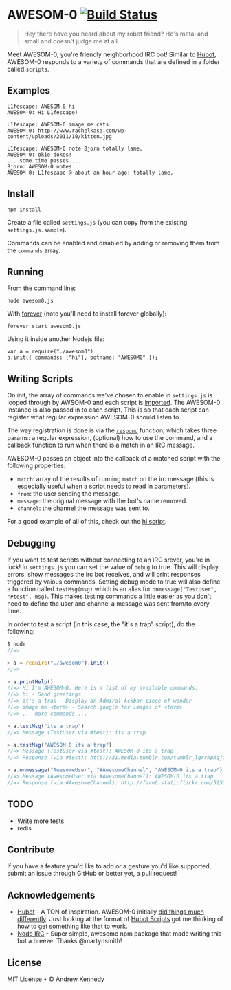 # AWESOM-0 [![Build Status](https://travis-ci.org/L1fescape/AWESOM-0.png?branch=master)](https://travis-ci.org/L1fescape/AWESOM-0)
> Hey there have you heard about my robot friend? He's metal and small and doesn't judge me at all.

Meet AWESOM-0, you're friendly neighborhood IRC bot! Similar to [Hubot](http://hubot.github.com/), AWESOM-0 responds to a variety of commands that are defined in a folder called <code>scripts</code>.

## Examples

```
L1fescape: AWESOM-0 hi
AWESOM-0: Hi L1fescape!

L1fescape: AWESOM-0 image me cats
AWESOM-0: http://www.rachelkasa.com/wp-content/uploads/2011/10/kitten.jpg

L1fescape: AWESOM-0 note Bjorn totally lame.
AWESOM-0: okie dokes!
... some time passes ...
Bjorn: AWESOM-0 notes
AWESOM-0: L1fescape @ about an hour ago: totally lame.
```

## Install

```
npm install
```

Create a file called <code>settings.js</code> (you can copy
from the existing <code>settings.js.sample</code>).

Commands can be enabled and disabled by adding or removing them from the <code>commands</code> array.

## Running

From the command line:

```
node awesom0.js
```

With [forever](https://github.com/nodejitsu/forever) (note you'll need to install forever globally):

```
forever start awesom0.js
```

Using it inside another Nodejs file:

```
var a = require("./awesom0")
a.init({ commands: ["hi"], botname: "AWESOM0" });
```

## Writing Scripts

On init, the array of commands we've chosen to enable in `settings.js` is looped through by AWSOM-0 and each script is [imported](https://github.com/L1fescape/AWESOM-0/blob/master/awesom0.js#L24). The AWESOM-0 instance is also passed in to each script. This is so that each script can register what regular expression AWESOM-0 should listen to. 

The way registration is done is via the [`respond`](https://github.com/L1fescape/AWESOM-0/blob/master/awesom0.js#L34) function, which takes three params: a regular expression, (optional) how to use the command, and a callback function to run when there is a match in an IRC message. 

AWESOM-0 passes an object into the callback of a matched script with the following properties:

- `match`: array of the results of running `match` on the irc message (this is especially useful when a script needs to read in parameters).
- `from`: the user sending the message.
- `message`: the original message with the bot's name removed.
- `channel`: the channel the message was sent to.

For a good example of all of this, check out the [hi script](https://github.com/L1fescape/AWESOM-0/blob/master/scripts/hi.js).

## Debugging

If you want to test scripts without connecting to an IRC srever, you're in luck! In `settings.js` you can set the value of `debug` to true. This will display errors, show messages the irc bot receives, and will print responses triggered by vaious commands. Setting debug mode to true will also define a function called `testMsg(msg)` which is an alias for `onmessage("TestUser", "#test", msg)`. This makes testing commands a little easier as you don't need to define the user and channel a message was sent from/to every time.

In order to test a script (in this case, the "it's a trap" script), do the following:

```js
$ node
//=> 

> a = require("./awesom0").init()
//=>

> a.printHelp()
//=> Hi I'm AWESOM-0. Here is a list of my available commands:
//=> hi - Send greetings
//=> it's a trap - Display an Admiral Ackbar piece of wonder
//=> image me <term> - Search google for images of <term>
//=> ... more commands ...

> a.testMsg("its a trap")
//=> Message (TestUser via #test): its a trap

> a.testMsg("AWESOM-0 its a trap")
//=> Message (TestUser via #test): AWESOM-0 its a trap
//=> Response (via #test): http://31.media.tumblr.com/tumblr_lqrrkpAqjf1qiorsyo1_500.jpg

> a.onmessage("AwesomeUser", "#AwesomeChannel", "AWESOM-0 its a trap")
//=> Message (AwesomeUser via #AwesomeChannel): AWESOM-0 its a trap
//=> Response (via #AwesomeChannel): http://farm6.staticflickr.com/5250/5216539895_09f963f448_z.jpg

```


## TODO

- Write more tests
- redis

## Contribute

If you have a feature you'd like to add or a gesture you'd like supported, submit an issue through GitHub or better yet, a pull request!

## Acknowledgements

- [Hubot](http://hubot.github.com/) - A TON of inspiration. AWESOM-0 initially [did things much differently](https://github.com/L1fescape/AWESOM-0/blob/43b84d4dd9edbf31a8f6de8071300410f869a556/awesom0.js#L56). Just looking at the format of [Hubot Scripts](https://github.com/github/hubot-scripts) got me thinking of how to get something like that to work.
- [Node IRC](https://github.com/martynsmith/node-irc) - Super simple, awesome npm package that made writing this bot a breeze. Thanks @martynsmith!

## License

MIT License • © [Andrew Kennedy](https://github.com/L1fescape)
